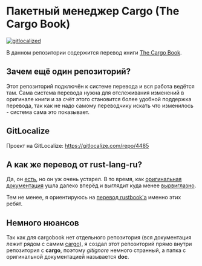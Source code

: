 # Пакетный менеджер Cargo (The Cargo Book)

[![gitlocalized ](https://gitlocalize.com/repo/4485/ru/badge.svg)](https://gitlocalize.com/repo/4485/ru?utm_source=badge)

В данном репозитории содержится перевод книги [The Cargo Book](https://github.com/rust-lang/cargo/tree/master/src/doc).

## Зачем ещё один репозиторий?

Этот репозиторий подключён к системе перевода и вся работа ведётся там.
Сама система перевода нужна для отслеживания изменений в оригинале книги и
за счёт этого становится более удобной поддержка перевода, так как не надо
самому переводчику искать что изменилось - система сама это показывает.

## GitLocalize

Проект на GitLocalize: https://gitlocalize.com/repo/4485

## А как же перевод от rust-lang-ru?

Да, он [есть](https://github.com/rust-lang-ru/cargo-docs-ru), но он уж очень устарел.
В то время, как [оригинальная документация](https://doc.rust-lang.org/cargo) ушла далеко вперёд
и выглядит куда менее [вырвиглазно](https://rurust.github.io/cargo-docs-ru).

Тем не менее, я ориентируюсь на [перевод rustbook'а](https://github.com/rust-lang-ru/book) именно этих ребят.

## Немного нюансов

Так как для cargobook нет отдельного репозитория (вся документация лежит рядом с самим
[cargo](https://github.com/rust-lang/cargo)), я создал этот репозиторий прямо внутри репозитория с **cargo**,
поэтому *gitignore* немного странный, а папка с оригинальной документацией называется **doc**.
